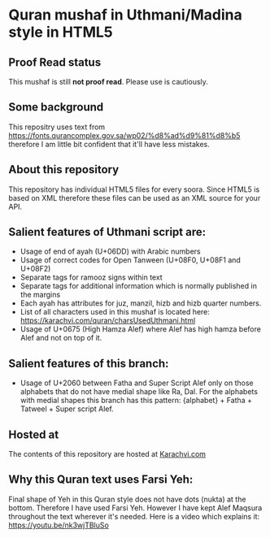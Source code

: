 # Quran mushaf in Uthmani/Madina style in HTML5

## Proof Read status
This mushaf is still **not proof read**. Please use is cautiously.

## Some background
This repositry uses text from https://fonts.qurancomplex.gov.sa/wp02/%d8%ad%d9%81%d8%b5 therefore I am little bit confident that it'll have less mistakes.

## About this repository
This repository has individual HTML5 files for every soora. Since HTML5 is based on XML therefore these files can be used as an XML source for your API.

## Salient features of Uthmani script are:
* Usage of end of ayah (U+06DD) with Arabic numbers
* Usage of correct codes for Open Tanween (U+08F0, U+08F1 and U+08F2)
* Separate tags for ramooz signs within text
* Separate tags for additional information which is normally published in the margins
* Each ayah has attributes for juz, manzil, hizb and hizb quarter numbers.
* List of all characters used in this mushaf is located here: https://karachvi.com/quran/charsUsedUthmani.html
* Usage of U+0675 (High Hamza Alef) where Alef has high hamza before Alef and not on top of it.

## Salient features of this branch:
* Usage of U+2060 between Fatha and Super Script Alef only on those alphabets that do not have medial shape like Ra, Dal. For the alphabets with medial shapes this branch has this pattern: {alphabet} + Fatha + Tatweel + Super script Alef.

## Hosted at
The contents of this repository are hosted at [Karachvi.com](https://www.karachvi.com)

## Why this Quran text uses Farsi Yeh:
Final shape of Yeh in this Quran style does not have dots (nukta) at the bottom. Therefore I have used Farsi Yeh. However I have kept Alef Maqsura throughout the text wherever it's needed. Here is a video which explains it:
https://youtu.be/nk3wjTBluSo
